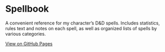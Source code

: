 # Spellbook

A convenient reference for my character’s D&D spells. Includes statistics, rules text and notes on each spell, as well as organized lists of spells by various categories.

[View on GitHub Pages](http://bigreader.github.io/Spellbook)
